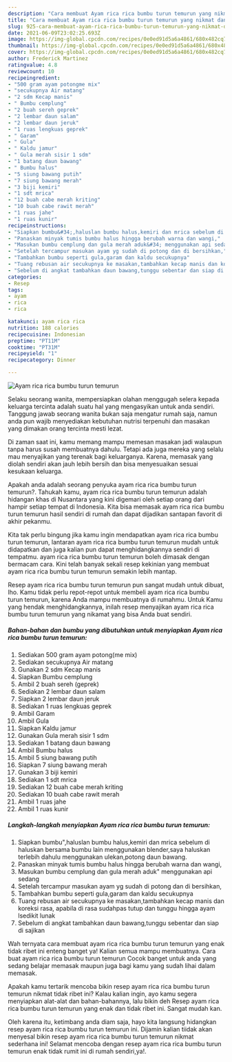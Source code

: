 ```yaml
---
description: "Cara membuat Ayam rica rica bumbu turun temurun yang nikmat dan Mudah Dibuat"
title: "Cara membuat Ayam rica rica bumbu turun temurun yang nikmat dan Mudah Dibuat"
slug: 925-cara-membuat-ayam-rica-rica-bumbu-turun-temurun-yang-nikmat-dan-mudah-dibuat
date: 2021-06-09T23:02:25.693Z
image: https://img-global.cpcdn.com/recipes/0e0ed91d5a6a4861/680x482cq70/ayam-rica-rica-bumbu-turun-temurun-foto-resep-utama.jpg
thumbnail: https://img-global.cpcdn.com/recipes/0e0ed91d5a6a4861/680x482cq70/ayam-rica-rica-bumbu-turun-temurun-foto-resep-utama.jpg
cover: https://img-global.cpcdn.com/recipes/0e0ed91d5a6a4861/680x482cq70/ayam-rica-rica-bumbu-turun-temurun-foto-resep-utama.jpg
author: Frederick Martinez
ratingvalue: 4.8
reviewcount: 10
recipeingredient:
- "500 gram ayam potongme mix"
- "secukupnya Air matang"
- "2 sdm Kecap manis"
- " Bumbu cemplung"
- "2 buah sereh geprek"
- "2 lembar daun salam"
- "2 lembar daun jeruk"
- "1 ruas lengkuas geprek"
- " Garam"
- " Gula"
- " Kaldu jamur"
- " Gula merah sisir 1 sdm"
- "1 batang daun bawang"
- " Bumbu halus"
- "5 siung bawang putih"
- "7 siung bawang merah"
- "3 biji kemiri"
- "1 sdt mrica"
- "12 buah cabe merah kriting"
- "10 buah cabe rawit merah"
- "1 ruas jahe"
- "1 ruas kunir"
recipeinstructions:
- "Siapkan bumbu&#34;,haluslan bumbu halus,kemiri dan mrica sebelum di haluskan bersama bumbu lain menggunakan blender,saya haluskan terlebih dahulu menggunakan ulekan,potong daun bawang."
- "Panaskan minyak tumis bumbu halus hingga berubah warna dan wangi,"
- "Masukan bumbu cemplung dan gula merah aduk&#34; menggunakan api sedang"
- "Setelah tercampur masukan ayam yg sudah di potong dan di bersihkan,"
- "Tambahkan bumbu seperti gula,garam dan kaldu secukupnya"
- "Tuang rebusan air secukupnya ke masakan,tambahkan kecap manis dan koreksi rasa, apabila di rasa sudahpas tutup dan tunggu hingga ayam lsedikit lunak"
- "Sebelum di angkat tambahkan daun bawang,tunggu sebentar dan siap di sajikan"
categories:
- Resep
tags:
- ayam
- rica
- rica

katakunci: ayam rica rica 
nutrition: 188 calories
recipecuisine: Indonesian
preptime: "PT11M"
cooktime: "PT31M"
recipeyield: "1"
recipecategory: Dinner

---
```



![Ayam rica rica bumbu turun temurun](https://img-global.cpcdn.com/recipes/0e0ed91d5a6a4861/680x482cq70/ayam-rica-rica-bumbu-turun-temurun-foto-resep-utama.jpg)

Selaku seorang wanita, mempersiapkan olahan menggugah selera kepada keluarga tercinta adalah suatu hal yang mengasyikan untuk anda sendiri. Tanggung jawab seorang  wanita bukan saja mengatur rumah saja, namun anda pun wajib menyediakan kebutuhan nutrisi terpenuhi dan masakan yang dimakan orang tercinta mesti lezat.

Di zaman  saat ini, kamu memang mampu memesan masakan jadi walaupun tanpa harus susah membuatnya dahulu. Tetapi ada juga mereka yang selalu mau menyajikan yang terenak bagi keluarganya. Karena, memasak yang diolah sendiri akan jauh lebih bersih dan bisa menyesuaikan sesuai kesukaan keluarga. 



Apakah anda adalah seorang penyuka ayam rica rica bumbu turun temurun?. Tahukah kamu, ayam rica rica bumbu turun temurun adalah hidangan khas di Nusantara yang kini digemari oleh setiap orang dari hampir setiap tempat di Indonesia. Kita bisa memasak ayam rica rica bumbu turun temurun hasil sendiri di rumah dan dapat dijadikan santapan favorit di akhir pekanmu.

Kita tak perlu bingung jika kamu ingin mendapatkan ayam rica rica bumbu turun temurun, lantaran ayam rica rica bumbu turun temurun mudah untuk didapatkan dan juga kalian pun dapat menghidangkannya sendiri di tempatmu. ayam rica rica bumbu turun temurun boleh dimasak dengan bermacam cara. Kini telah banyak sekali resep kekinian yang membuat ayam rica rica bumbu turun temurun semakin lebih mantap.

Resep ayam rica rica bumbu turun temurun pun sangat mudah untuk dibuat, lho. Kamu tidak perlu repot-repot untuk membeli ayam rica rica bumbu turun temurun, karena Anda mampu membuatnya di rumahmu. Untuk Kamu yang hendak menghidangkannya, inilah resep menyajikan ayam rica rica bumbu turun temurun yang nikamat yang bisa Anda buat sendiri.

<!--inarticleads1-->

##### Bahan-bahan dan bumbu yang dibutuhkan untuk menyiapkan Ayam rica rica bumbu turun temurun:

1. Sediakan 500 gram ayam potong(me mix)
1. Sediakan secukupnya Air matang
1. Gunakan 2 sdm Kecap manis
1. Siapkan  Bumbu cemplung
1. Ambil 2 buah sereh (geprek)
1. Sediakan 2 lembar daun salam
1. Siapkan 2 lembar daun jeruk
1. Sediakan 1 ruas lengkuas geprek
1. Ambil  Garam
1. Ambil  Gula
1. Siapkan  Kaldu jamur
1. Gunakan  Gula merah sisir 1 sdm
1. Sediakan 1 batang daun bawang
1. Ambil  Bumbu halus
1. Ambil 5 siung bawang putih
1. Siapkan 7 siung bawang merah
1. Gunakan 3 biji kemiri
1. Sediakan 1 sdt mrica
1. Sediakan 12 buah cabe merah kriting
1. Sediakan 10 buah cabe rawit merah
1. Ambil 1 ruas jahe
1. Ambil 1 ruas kunir




<!--inarticleads2-->

##### Langkah-langkah menyiapkan Ayam rica rica bumbu turun temurun:

1. Siapkan bumbu&#34;,haluslan bumbu halus,kemiri dan mrica sebelum di haluskan bersama bumbu lain menggunakan blender,saya haluskan terlebih dahulu menggunakan ulekan,potong daun bawang.
1. Panaskan minyak tumis bumbu halus hingga berubah warna dan wangi,
1. Masukan bumbu cemplung dan gula merah aduk&#34; menggunakan api sedang
1. Setelah tercampur masukan ayam yg sudah di potong dan di bersihkan,
1. Tambahkan bumbu seperti gula,garam dan kaldu secukupnya
1. Tuang rebusan air secukupnya ke masakan,tambahkan kecap manis dan koreksi rasa, apabila di rasa sudahpas tutup dan tunggu hingga ayam lsedikit lunak
1. Sebelum di angkat tambahkan daun bawang,tunggu sebentar dan siap di sajikan




Wah ternyata cara membuat ayam rica rica bumbu turun temurun yang enak tidak ribet ini enteng banget ya! Kalian semua mampu membuatnya. Cara buat ayam rica rica bumbu turun temurun Cocok banget untuk anda yang sedang belajar memasak maupun juga bagi kamu yang sudah lihai dalam memasak.

Apakah kamu tertarik mencoba bikin resep ayam rica rica bumbu turun temurun nikmat tidak ribet ini? Kalau kalian ingin, ayo kamu segera menyiapkan alat-alat dan bahan-bahannya, lalu bikin deh Resep ayam rica rica bumbu turun temurun yang enak dan tidak ribet ini. Sangat mudah kan. 

Oleh karena itu, ketimbang anda diam saja, hayo kita langsung hidangkan resep ayam rica rica bumbu turun temurun ini. Dijamin kalian tiidak akan menyesal bikin resep ayam rica rica bumbu turun temurun nikmat sederhana ini! Selamat mencoba dengan resep ayam rica rica bumbu turun temurun enak tidak rumit ini di rumah sendiri,ya!.

